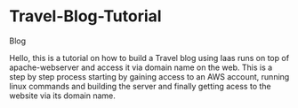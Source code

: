 # Travel-Blog-Tutorial
Blog


Hello, this is a tutorial on how to build a Travel blog using Iaas runs on top of apache-webserver and access it via domain name on the web. This is a step by step process starting by gaining access to an AWS account, running linux commands and building the server and finally getting acess to the website via its domain name.
